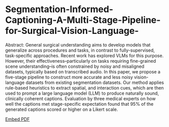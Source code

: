 # Segmentation-Informed-Captioning-A-Multi-Stage-Pipeline-for-Surgical-Vision-Language-

Abstract: General surgical understanding aims to develop models that generalize across procedures and tasks, in contrast to fully-supervised, task-specific approaches. Recent work has explored VLMs for this purpose. However, their effectiveness–particularly on tasks requiring fine-grained scene understanding–is often constrained by noisy and misaligned datasets, typically based on transcribed audio. In this paper, we propose a five-stage pipeline to construct more accurate and less noisy vision-language datasets from existing segmentation datasets. Our method applies rule-based heuristics to extract spatial, and interaction cues, which are then used to prompt a large language model (LLM) to produce naturally sound, clinically coherent captions. Evaluation by three medical experts on how well the captions met stage-specific expectation found that 95% of the generated captions scored or higher on a Likert scale.

[Embed PDF](https://wordpress.org/plugins/dirtysuds-embed-pdf/)
